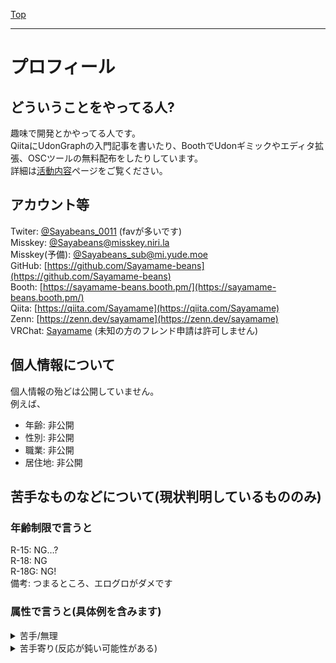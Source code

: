 [Top](../)

---

# プロフィール
## どういうことをやってる人?
趣味で開発とかやってる人です。  
QiitaにUdonGraphの入門記事を書いたり、BoothでUdonギミックやエディタ拡張、OSCツールの無料配布をしたりしています。  
詳細は[活動内容](https://sayamame-beans.github.io/activity/)ページをご覧ください。  

## アカウント等
Twiter: [@Sayabeans_0011](https://twitter.com/Sayabeans_0011) (favが多いです)  
Misskey: [@Sayabeans@misskey.niri.la](https://misskey.niri.la/@Sayabeans)  
Misskey(予備): [@Sayabeans_sub@mi.yude.moe](https://mi.yude.moe/@Sayabeans_sub)  
GitHub: [https://github.com/Sayamame-beans](https://github.com/Sayamame-beans)  
Booth: [https://sayamame-beans.booth.pm/](https://sayamame-beans.booth.pm/)  
Qiita: [https://qiita.com/Sayamame](https://qiita.com/Sayamame)  
Zenn: [https://zenn.dev/sayamame](https://zenn.dev/sayamame)  
VRChat: [Sayamame](https://vrchat.com/home/user/usr_3010580f-c382-4391-b705-641c5c6c1416) (未知の方のフレンド申請は許可しません)  

## 個人情報について
個人情報の殆どは公開していません。  
例えば、
- 年齢: 非公開
- 性別: 非公開
- 職業: 非公開
- 居住地: 非公開

## 苦手なものなどについて(現状判明しているもののみ)
### 年齢制限で言うと
R-15: NG…?  
R-18: NG  
R-18G: NG!  
備考: つまるところ、エログロがダメです  

### 属性で言うと(具体例を含みます)
<details><summary>苦手/無理</summary>

- 死
- 汚い系
- 理不尽・強制系
- 洗脳系
- 苦しい系
- 大怪我
- 可哀想
- 絆創膏
- 怪我(→ 上記と合わせて病みかわ系も該当)
- 病気
- 虫
- 単眼・複眼
- 写実的なアバター
- 表情(顔)が存在しないアバター
- 異形(人体改造系・虫・妖怪など)
- 過度に露出の多いアバター
- サキュバスの類
</details>

<details><summary>苦手寄り(反応が鈍い可能性がある)</summary>

- 複数の小さな穴など、集合体
- 瞳孔が記号(星型瞳孔やハート型瞳孔など。ただし、しいたけ目やぐるぐる目などのように、アニメ的な表現のそれと表情の組み合わせであれば大抵大丈夫)
- 誇張された表情や表現(例: [これ](https://booth.pm/ja/items/4337226))
</details>
